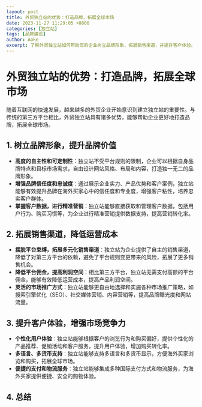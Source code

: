 ```yaml
---
layout: post
title: 外贸独立站的优势：打造品牌，拓展全球市场
date: 2023-11-27 11:29:05 +0800
categories: [独立站]
tags: [品牌建设]
author: Aoke
excerpt: 了解外贸独立站如何帮助您的企业树立品牌形象，拓展销售渠道，并提升客户体验。
---
```


# 外贸独立站的优势：打造品牌，拓展全球市场

随着互联网的快速发展，越来越多的外贸企业开始意识到建立独立站的重要性。与传统的第三方平台相比，外贸独立站具有诸多优势，能够帮助企业更好地打造品牌，拓展全球市场。

## 1. 树立品牌形象，提升品牌价值

* **高度的自主性和可定制性**：独立站不受平台规则的限制，企业可以根据自身品牌特点和目标市场需求，自由设计网站风格、布局和内容，打造独一无二的品牌形象。
* **增强品牌信任度和忠诚度**：通过展示企业实力、产品优势和客户案例，独立站能够有效提升品牌在海外买家心中的信任度和专业度，增强客户粘性，培养忠实客户群体。
* **掌握客户数据，进行精准营销**：独立站能够直接获取和管理客户数据，包括用户行为、购买习惯等，为企业进行精准营销提供数据支持，提高营销转化率。

## 2. 拓展销售渠道，降低运营成本

* **摆脱平台束缚，拓展多元化销售渠道**：独立站为企业提供了自主的销售渠道，降低了对第三方平台的依赖，避免了平台规则变更带来的风险，拓展了更多销售机会。
* **降低平台佣金，提高利润空间**：相比第三方平台，独立站无需支付高额的平台佣金，能够有效降低运营成本，提高产品利润空间。
* **灵活的市场推广方式**：独立站能够更自由地选择和实施各种市场推广策略，如搜索引擎优化（SEO）、社交媒体营销、内容营销等，提高品牌曝光度和网站流量。

## 3. 提升客户体验，增强市场竞争力

* **个性化用户体验**：独立站能够根据客户的浏览行为和购买偏好，提供个性化的产品推荐、促销活动和客户服务，提升用户体验，增加购买转化率。
* **多语言、多货币支持**：独立站能够支持多语言和多货币显示，方便海外买家浏览和购买，拓展全球市场。
* **便捷的支付和物流服务**：独立站能够集成多种国际支付方式和物流服务，为海外买家提供便捷、安全的购物体验。

## 4. 总结
